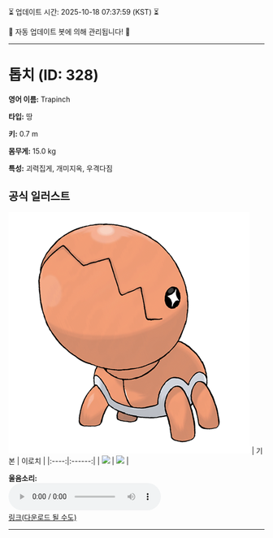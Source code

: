 
⏳ 업데이트 시간: 2025-10-18 07:37:59 (KST) ⏳

🤖 자동 업데이트 봇에 의해 관리됩니다! 🤖

---

# 톱치 (ID: 328)
**영어 이름:** Trapinch

**타입:** 땅

**키:** 0.7 m

**몸무게:** 15.0 kg

**특성:** 괴력집게, 개미지옥, 우격다짐

## 공식 일러스트
![](https://raw.githubusercontent.com/PokeAPI/sprites/master/sprites/pokemon/other/official-artwork/328.png)
| 기본 | 이로치 |
|:----:|:------:|
| <img src="http://play.pokemonshowdown.com/sprites/ani/trapinch.gif" width="200"> | <img src="http://play.pokemonshowdown.com/sprites/ani-shiny/trapinch.gif" width="200"> |

**울음소리:**<br><audio controls src="https://raw.githubusercontent.com/PokeAPI/cries/main/cries/pokemon/latest/328.ogg"></audio><br> [링크(다운로드 될 수도)](https://raw.githubusercontent.com/PokeAPI/cries/main/cries/pokemon/latest/328.ogg)


---
